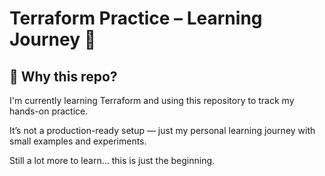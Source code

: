 # Terraform Practice – Learning Journey 🌱

## 🧠 Why this repo?

I'm currently learning Terraform and using this repository to track my hands-on practice.

It’s not a production-ready setup — just my personal learning journey with small examples and experiments.

Still a lot more to learn... this is just the beginning.
